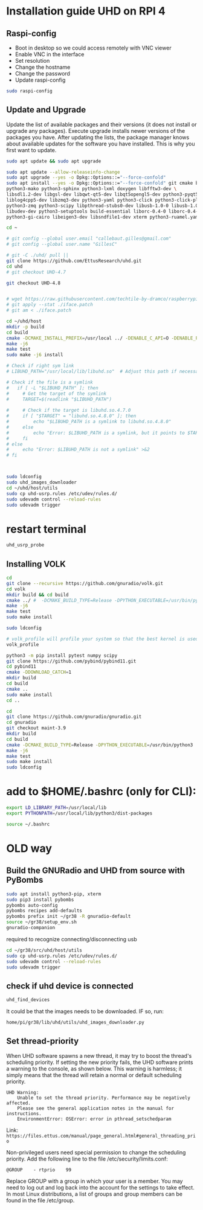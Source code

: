 # Installation guide UHD on RPI 4

## Raspi-config
- Boot in desktop so we could access remotely with VNC viewer
- Enable VNC in the interface
- Set resolution
- Change the hostname
- Change the password
- Update raspi-config

```bash
sudo raspi-config
```

## Update and Upgrade
Update the list of available packages and their versions (it does not install or upgrade any packages).
Execute upgrade installs newer versions of the packages you have. After updating the lists, the package manager knows about available updates for the software you have installed. This is why you first want to update.

```bash
sudo apt update && sudo apt upgrade
```

```bash
sudo apt update --allow-releaseinfo-change
sudo apt upgrade --yes -o Dpkg::Options::="--force-confold"
sudo apt install --yes -o Dpkg::Options::="--force-confold" git cmake build-essential libboost-all-dev libgmp-dev swig python3-numpy \
python3-mako python3-sphinx python3-lxml doxygen libfftw3-dev \
libsdl1.2-dev libgsl-dev libqwt-qt5-dev libqt5opengl5-dev python3-pyqt5 \
liblog4cpp5-dev libzmq3-dev python3-yaml python3-click python3-click-plugins \
python3-zmq python3-scipy libpthread-stubs0-dev libusb-1.0-0 libusb-1.0-0-dev \
libudev-dev python3-setuptools build-essential liborc-0.4-0 liborc-0.4-dev \
python3-gi-cairo libeigen3-dev libsndfile1-dev xterm python3-ruamel.yaml

```

```bash
cd ~

# git config --global user.email "callebaut.gilles@gmail.com"
# git config --global user.name "GillesC"

# git -C ./uhd/ pull ||
git clone https://github.com/EttusResearch/uhd.git
cd uhd
# git checkout UHD-4.7

git checkout UHD-4.8


# wget https://raw.githubusercontent.com/techtile-by-dramco/raspberrypi-uhd/refs/heads/master/iface.patch
# git apply --stat ./iface.patch
# git am < ./iface.patch

cd ~/uhd/host
mkdir -p build
cd build
cmake -DCMAKE_INSTALL_PREFIX=/usr/local ../ -DENABLE_C_API=O -DENABLE_PYTHON_API=ON -DENABLE_LIBUHD=ON -DENABLE_PYMOD_UTILS=ON -DENABLE_B100=OFF -DENABLE_USRP1=OFF -DENABLE_USRP2=OFF -DENABLE_X300=OFF -DENABLE_N300=OFF  -DENABLE_N320=OFF -DENABLE_E300=OFF -DENABLE_E320=OFF -DENABLE_X400=OFF -DUHD_LOG_MIN_LEVEL=1
make -j6
make test
sudo make -j6 install

# Check if right sym link
# LIBUHD_PATH="/usr/local/lib/libuhd.so"  # Adjust this path if necessary

# Check if the file is a symlink
#   if [ -L "$LIBUHD_PATH" ]; then
#     # Get the target of the symlink
#     TARGET=$(readlink "$LIBUHD_PATH")
    
#     # Check if the target is libuhd.so.4.7.0
#     if [ "$TARGET" = "libuhd.so.4.8.0" ]; then
#         echo "$LIBUHD_PATH is a symlink to libuhd.so.4.8.0"
#     else
#         echo "Error: $LIBUHD_PATH is a symlink, but it points to $TARGET"  >&2
#     fi
# else
#     echo "Error: $LIBUHD_PATH is not a symlink" >&2
# fi



sudo ldconfig
sudo uhd_images_downloader
cd ~/uhd/host/utils
sudo cp uhd-usrp.rules /etc/udev/rules.d/
sudo udevadm control --reload-rules
sudo udevadm trigger
```


# restart terminal
```bash
uhd_usrp_probe
```


## Installing VOLK

```bash
cd
git clone --recursive https://github.com/gnuradio/volk.git
cd volk
mkdir build && cd build
cmake ../ #  -DCMAKE_BUILD_TYPE=Release -DPYTHON_EXECUTABLE=/usr/bin/python3 ../
make -j6
make test
sudo make install

sudo ldconfig

# volk_profile will profile your system so that the best kernel is used
volk_profile


```

```bash
python3 -m pip install pytest numpy scipy
git clone https://github.com/pybind/pybind11.git
cd pybind11
cmake -DDOWNLOAD_CATCH=1
mkdir build
cd build
cmake ..
sudo make install
cd ..
```


```bash
cd
git clone https://github.com/gnuradio/gnuradio.git
cd gnuradio
git checkout maint-3.9
mkdir build
cd build
cmake -DCMAKE_BUILD_TYPE=Release -DPYTHON_EXECUTABLE=/usr/bin/python3 ../
make -j6
make test
sudo make install
sudo ldconfig
```



# add to $HOME/.bashrc (only for CLI):
```bash
export LD_LIBRARY_PATH=/usr/local/lib
export PYTHONPATH=/usr/local/lib/python3/dist-packages

source ~/.bashrc
```



# OLD way

## Build the GNURadio and UHD from source with PyBombs
```bash
sudo apt install python3-pip, xterm
sudo pip3 install pybombs 
pybombs auto-config
pybombs recipes add-defaults
pybombs prefix init ~/gr38 -R gnuradio-default
source ~/gr38/setup_env.sh
gnuradio-companion
```

required to recognize connecting/disconnecting usb
```bash
cd ~/gr38/src/uhd/host/utils
sudo cp uhd-usrp.rules /etc/udev/rules.d/
sudo udevadm control --reload-rules
sudo udevadm trigger
```

## check if uhd device is connected
```bash
uhd_find_devices
```
It could be that the images needs to be downloaded. IF so, run:
```bash
home/pi/gr38/lib/uhd/utils/uhd_images_downloader.py
```

## Set thread-priority
When UHD software spawns a new thread, it may try to boost the thread's scheduling priority. If setting the new priority fails, the UHD software prints a warning to the console, as shown below. This warning is harmless; it simply means that the thread will retain a normal or default scheduling priority.

```
UHD Warning:
    Unable to set the thread priority. Performance may be negatively affected.
    Please see the general application notes in the manual for instructions.
    EnvironmentError: OSError: error in pthread_setschedparam
```
Link: `https://files.ettus.com/manual/page_general.html#general_threading_prio`

Non-privileged users need special permission to change the scheduling priority. Add the following line to the file /etc/security/limits.conf:
```
@GROUP    - rtprio    99
```

Replace GROUP with a group in which your user is a member. You may need to log out and log back into the account for the settings to take effect. In most Linux distributions, a list of groups and group members can be found in the file /etc/group.





